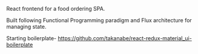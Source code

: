 
React frontend for a food ordering SPA.

Built following Functional Programming paradigm and Flux architecture for managing state.

Starting boilerplate- https://github.com/takanabe/react-redux-material_ui-boilerplate